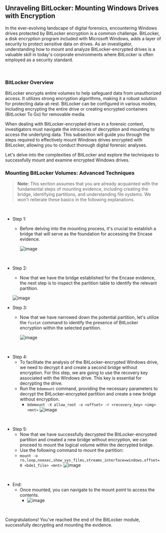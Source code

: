 
## Unraveling BitLocker: Mounting Windows Drives with Encryption

In the ever-evolving landscape of digital forensics, encountering Windows drives protected by BitLocker encryption is a common challenge. BitLocker, a disk encryption program included with Microsoft Windows, adds a layer of security to protect sensitive data on drives. As an investigator, understanding how to mount and analyze BitLocker-encrypted drives is a valuable skill in today's corporate environments where BitLocker is often employed as a security standard.

&nbsp;
&nbsp; 
&nbsp;

### BitLocker Overview

BitLocker encrypts entire volumes to help safeguard data from unauthorized access. It utilizes strong encryption algorithms, making it a robust solution for protecting data-at-rest. BitLocker can be configured in various modes, including encrypting the entire drive or creating encrypted containers (BitLocker To Go) for removable media.

When dealing with BitLocker-encrypted drives in a forensic context, investigators must navigate the intricacies of decryption and mounting to access the underlying data. This subsection will guide you through the steps required to effectively mount Windows drives encrypted with BitLocker, allowing you to conduct thorough digital forensic analyses.

Let's delve into the complexities of BitLocker and explore the techniques to successfully mount and examine encrypted Windows drives.


### Mounting BitLocker Volumes: Advanced Techniques

> **Note:** This section assumes that you are already acquainted with the fundamental steps of mounting evidence, including creating the bridge, identifying partitions, and understanding file systems. We won't reiterate these basics in the following explanations.

&nbsp;
&nbsp;
&nbsp;

- Step 1:
  - Before delving into the mounting process, it's crucial to establish a bridge that will serve as the foundation for accessing the Encase evidence.
    
      ![image](https://github.com/JESUSAMM/Unraveling-the-Enigma-of-Mounting-Dead-Forensic-Evidence/assets/149633912/80853281-2be7-4ff2-8fbe-94de19bf3a80)


&nbsp;
&nbsp;
&nbsp;

- Step 2:
  - Now that we have the bridge established for the Encase evidence, the next step is to inspect the partition table to identify the relevant partition.
    
  ![image](https://github.com/JESUSAMM/Unraveling-the-Enigma-of-Mounting-Dead-Forensic-Evidence/assets/149633912/ccf0102a-dcaf-4845-9475-5a23bd52eb69)


- Step 3:
  - Now that we have narrowed down the potential partition, let's utilize the `fsstat` command to identify the presence of BitLocker encryption within the selected partition.
    
    ![image](https://github.com/JESUSAMM/Unraveling-the-Enigma-of-Mounting-Dead-Forensic-Evidence/assets/149633912/a714f3fa-edd0-4c47-a46e-4ec19167daa9)


&nbsp;
&nbsp;
&nbsp;

- Step 4:
  -  To facilitate the analysis of the BitLocker-encrypted Windows drive, we need to decrypt it and create a second bridge without encryption. For this step, we are going to use the recovery key associated with the Windows drive. This key is essential for decrypting the drive.
  -  Run the `bdemount` command, providing the necessary parameters to decrypt the BitLocker-encrypted partition and create a new bridge without encryption.
      -  `bdemount -X allow_root -o <offset> -r <recovery_key> <img> <mnt>`
      ![image](https://github.com/JESUSAMM/Unraveling-the-Enigma-of-Mounting-Dead-Forensic-Evidence/assets/149633912/f8429c7c-a392-4c7b-bb7d-95200005f5e4)


&nbsp;
&nbsp;
&nbsp;

- Step 5:
  - Now that we have successfully decrypted the BitLocker-encrypted partition and created a new bridge without encryption, we can proceed to mount the logical volume within the decrypted bridge.
  - Use the following command to mount the partition:
  - `mount -o ro,loop,noexec,show_sys_files,streams_interface=windows,offset=0 <bde1_file> <mnt>`
     ![image](https://github.com/JESUSAMM/Unraveling-the-Enigma-of-Mounting-Dead-Forensic-Evidence/assets/149633912/61f59ab6-c97d-40fc-96be-dd690e14a811)


&nbsp;
&nbsp;
&nbsp;

- End:
  - Once mounted, you can navigate to the mount point to access the contents.
    - ![image](https://github.com/JESUSAMM/Unraveling-the-Enigma-of-Mounting-Dead-Forensic-Evidence/assets/149633912/02f24d59-c5fa-4c70-8807-4315218df6a4)


&nbsp;
&nbsp;
&nbsp;

Congratulations! You've reached the end of the BitLocker module, successfully decrypting and mounting the evidence. 






 
